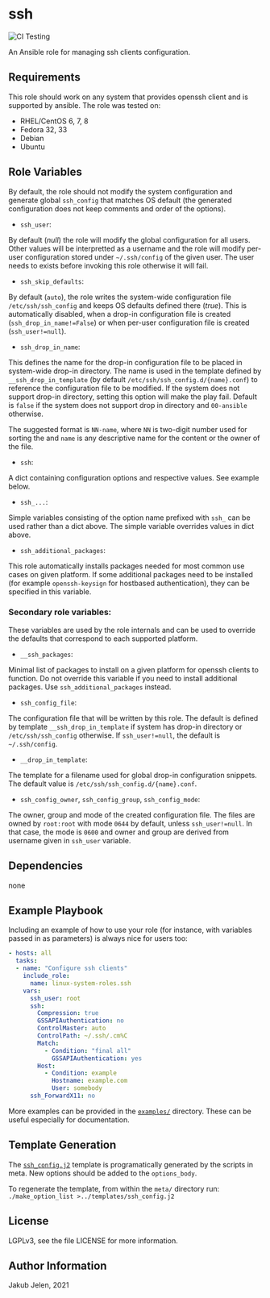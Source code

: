 # ssh
![CI Testing](https://github.com/linux-system-roles/ssh/workflows/tox/badge.svg)

An Ansible role for managing ssh clients configuration.

## Requirements

This role should work on any system that provides openssh client and is
supported by ansible. The role was tested on:

 * RHEL/CentOS 6, 7, 8
 * Fedora 32, 33
 * Debian
 * Ubuntu

## Role Variables

By default, the role should not modify the system configuration and generate
global `ssh_config` that matches OS default (the generated configuration does
not keep comments and order of the options).

 * `ssh_user`:

By default (*null*) the role will modify the global configuration for all
users. Other values will be interpretted as a username and the role will
modify per-user configuration stored under `~/.ssh/config` of the given user.
The user needs to exists before invoking this role otherwise it will fail.

 * `ssh_skip_defaults`:

By default (`auto`), the role writes the system-wide configuration file
`/etc/ssh/ssh_config` and keeps OS defaults defined there (*true*). This is
automatically disabled, when a drop-in configuration file is created
(`ssh_drop_in_name!=False`) or when per-user configuration file is created
(`ssh_user!=null`).

 * `ssh_drop_in_name`:

This defines the name for the drop-in configuration file to be placed in
system-wide drop-in directory. The name is used in the template
defined by `__ssh_drop_in_template` (by default
`/etc/ssh/ssh_config.d/{name}.conf`) to reference the configuration file
to be modified. If the system does not support drop-in directory, setting
this option will make the play fail. Default is `false` if the system does
not support drop in directory and `00-ansible` otherwise.

The suggested format is `NN-name`, where `NN` is two-digit number used for
sorting the and `name` is any descriptive name for the content or the owner
of the file.

 * `ssh`:

A dict containing configuration options and respective values. See example
below.

 * `ssh_...`:

Simple variables consisting of the option name prefixed with `ssh_` can be
used rather than a dict above. The simple variable overrides values in dict
above.

 * `ssh_additional_packages`:

This role automatically installs packages needed for most common use cases
on given platform. If some additional packages need to be installed (for
example `openssh-keysign` for hostbased authentication), they can be specified
in this variable.

### Secondary role variables:

These variables are used by the role internals and can be used to override
the defaults that correspond to each supported platform.

 * `__ssh_packages`:

Minimal list of packages to install on a given platform for openssh clients
to function. Do not override this variable if you need to install additional
packages. Use `ssh_additional_packages` instead.

 * `ssh_config_file`:

The configuration file that will be written by this role. The default is
defined by template `__ssh_drop_in_template` if system has drop-in directory
or `/etc/ssh/ssh_config` otherwise. If `ssh_user!=null`, the
default is `~/.ssh/config`.

 * `__drop_in_template`:

The template for a filename used for global drop-in configuration snippets.
The default value is `/etc/ssh/ssh_config.d/{name}.conf`.

 * `ssh_config_owner`, `ssh_config_group`, `ssh_config_mode`:

The owner, group and mode of the created configuration file. The files are
owned by `root:root` with mode `0644` by default, unless
`ssh_user!=null`. In that case, the mode is `0600` and owner and
group are derived from username given in `ssh_user` variable.


## Dependencies

none

## Example Playbook

Including an example of how to use your role (for instance, with variables
passed in as parameters) is always nice for users too:

```yaml
- hosts: all
  tasks:
  - name: "Configure ssh clients"
    include_role:
      name: linux-system-roles.ssh
    vars:
      ssh_user: root
      ssh:
        Compression: true
        GSSAPIAuthentication: no
        ControlMaster: auto
        ControlPath: ~/.ssh/.cm%C
        Match:
          - Condition: "final all"
            GSSAPIAuthentication: yes
        Host:
          - Condition: example
            Hostname: example.com
            User: somebody
      ssh_ForwardX11: no
```

More examples can be provided in the [`examples/`](examples) directory. These
can be useful especially for documentation.

## Template Generation

The [`ssh_config.j2`](templates/ssh_config.j2) template is programatically
generated by the scripts in meta. New options should be added to the
`options_body`.

To regenerate the template, from within the `meta/` directory run:
`./make_option_list >../templates/ssh_config.j2`

## License

LGPLv3, see the file LICENSE for more information.

## Author Information

Jakub Jelen, 2021

